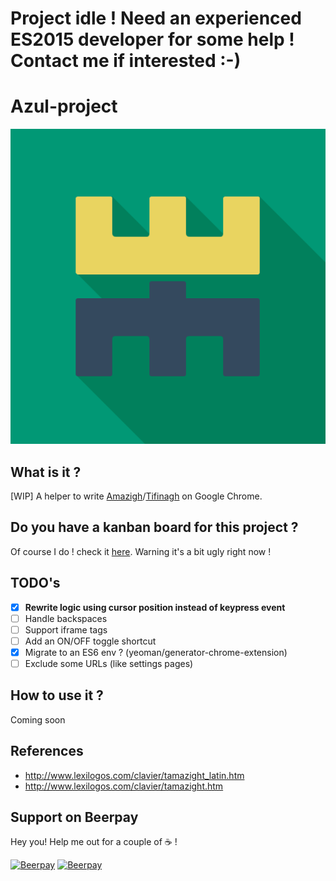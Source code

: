 # Project idle ! Need an experienced ES2015 developer for some help ! Contact me if interested :-)

# Azul-project
![Logo](icon.png)

## What is it ? 
[WIP] A helper to write [Amazigh](https://en.wikipedia.org/wiki/Berbers)/[Tifinagh](https://fr.wikipedia.org/wiki/Tifinagh) on Google Chrome.

## Do you have a kanban board for this project ?
Of course I do ! check it [here](https://trello.com/b/qPCjmttu/azul-project). Warning it's a bit ugly right now !

## TODO's
- [x] **Rewrite logic using cursor position instead of keypress event**
- [ ] Handle backspaces
- [ ] Support iframe tags
- [ ] Add an ON/OFF toggle shortcut
- [x] Migrate to an ES6 env ? (yeoman/generator-chrome-extension)
- [ ] Exclude some URLs (like settings pages)

## How to use it ? 
Coming soon

## References
 - http://www.lexilogos.com/clavier/tamazight_latin.htm
 - http://www.lexilogos.com/clavier/tamazight.htm

## Support on Beerpay
Hey you! Help me out for a couple of :coffee: !

[![Beerpay](https://beerpay.io/sangimed/azul-project/badge.svg?style=beer-square)](https://beerpay.io/sangimed/azul-project)  [![Beerpay](https://beerpay.io/sangimed/azul-project/make-wish.svg?style=flat-square)](https://beerpay.io/sangimed/azul-project?focus=wish)
